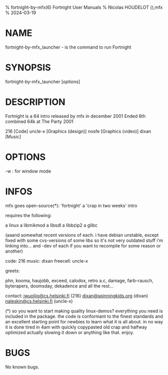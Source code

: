 % fortnight-by-mfx(6) Fortnight User Manuals
% Nicolas HOUDELOT (),mfx
% 2024-03-19

# NAME
fortnight-by-mfx_launcher - is the command to run Fortnight 

# SYNOPSIS
fortnight-by-mfx_launcher [*options*]

# DESCRIPTION
Fortnight is a 64 intro released by mfx in december 2001
Ended 6th combined 64k at The Party 2001

216 [Code]
uncle-x [Graphics (design)]
nosfe [Graphics (video)]
dixan [Music]

# OPTIONS
\-w 
:    for window mode

# INFOS

mfx goes open-source(*):
'fortnight'
a 'crap in two weeks' intro

requires the following:

a linux
a libmikmod
a libsdl
a libbzip2
a glibc

(aaand somewhat recent versions of each. i have debian unstable, except fixed
with some cvs-versions of some libs so it's not very outdated stuff i'm linking
into... and -dev of each if you want to recompile for some reason or another)

code: 216
music: dixan
freecell: uncle-x


greets:

phn, kooma, haujobb, exceed, calodox, retro a.c, damage, farb-rausch,
byterapers, doomsday, dekadence and all the rest...


contact:
jwuolijo@cs.helsinki.fi (216)
dixan@spinningkids.org (dixan)
naleskin@cs.helsinki.fi (uncle-x)

(*) so you want to start making quality linux-demos?
everything you need is included in the package. the code is conformant 
to the finest standards and an excellent starting point for newbies to 
learn what it is all about. in no way it is done tired in 4am with quickly
copypasted old crap and halfway optimized actually slowing it down or 
anything like that. enjoy.

# BUGS
No known bugs.
